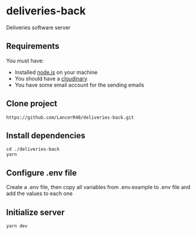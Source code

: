 # deliveries-back
Deliveries software server

## Requirements
You must have:

* Installed [node.js](https://nodejs.org/en/) on your machine
* You should have a [cloudinary](https://cloudinary.com/)
* You have some email account for the sending emails

## Clone project

```
https://github.com/LancerR40/deliveries-back.git
```

## Install dependencies

```
cd ./deliveries-back
yarn
```

## Configure .env file
Create a .env file, then copy all variables from .env.example to .env file and add the values to each one

## Initialize server

```
yarn dev
```
